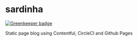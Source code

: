 # sardinha

[![Greenkeeper badge](https://badges.greenkeeper.io/andrefs/blog-da-sara.svg)](https://greenkeeper.io/)

Static page blog using Contentful, CircleCI and Github Pages
